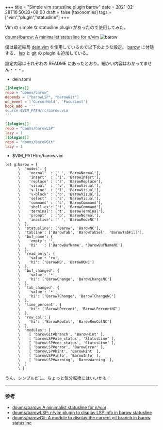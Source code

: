 +++
title = "Simple vim statusline plugin barow"
date = 2021-02-28T10:50:33+09:00
draft = false
[taxonomies]
tags = ["vim","plugin","statusline"]
+++

Vim の simple な statusline plugin があったので使用してみた。

[doums/barow: A minimalist statusline for n/vim](https://github.com/doums/barow)
![barow](https://github.com/doums/barow/blob/master/img/barow.png?raw=true)

<!-- more -->

僕は最近結局 [dein.vim](https://github.com/Shougo/dein.vim) を使用しているので以下のような設定。
[barow](https://github.com/doums/barow) に付随する、 [lsp](https://github.com/doums/barowLSP) と [git](https://github.com/doums/barowGit) の plugin も追加している。

設定内容はそれぞれの README にあったとおり。細かい内容はわかってません・・・。

- dein.toml

```toml
[[plugins]]
repo = "doums/barow"
depends = ["barowLSP", "barowGit"]
on_event = ['CursorHold', 'FocusLost']
hook_add = '''
source $VIM_PATH/rc/barow.vim
'''

[[plugins]]
repo = "doums/barowLSP"
lazy = 1
[[plugins]]
repo = "doums/barowGit"
lazy = 1
```

- $VIM_PATH/rc/barow.vim

```vim
let g:barow = {
      \  'modes': {
      \    'normal'  : [' ', 'BarowNormal'],
      \    'insert'  : ['i', 'BarowInsert'],
      \    'replace' : ['r', 'BarowReplace'],
      \    'visual'  : ['v', 'BarowVisual'],
      \    'v-line'  : ['l', 'BarowVisual'],
      \    'v-block' : ['b', 'BarowVisual'],
      \    'select'  : ['s', 'BarowVisual'],
      \    'command' : ['c', 'BarowCommand'],
      \    'shell-ex': ['!', 'BarowCommand'],
      \    'terminal': ['t', 'BarowTerminal'],
      \    'prompt'  : ['p', 'BarowNormal'],
      \    'inactive': [' ', 'BarowModeNC']
      \  },
      \  'statusline': ['Barow', 'BarowNC'],
      \  'tabline': ['BarowTab', 'BarowTabSel', 'BarowTabFill'],
      \  'buf_name': {
      \    'empty': '',
      \    'hi'   : ['BarowBufName', 'BarowBufNameNC']
      \  },
      \  'read_only': {
      \    'value': 'ro',
      \    'hi': ['BarowRO', 'BarowRONC']
      \  },
      \  'buf_changed': {
      \    'value': '*',
      \    'hi': ['BarowChange', 'BarowChangeNC']
      \  },
      \  'tab_changed': {
      \    'value': '*',
      \    'hi': ['BarowTChange', 'BarowTChangeNC']
      \  },
      \  'line_percent': {
      \    'hi': ['BarowLPercent', 'BarowLPercentNC']
      \  },
      \  'row_col': {
      \    'hi': ['BarowRowCol', 'BarowRowColNC']
      \  },
      \  'modules': [
      \    [ 'barowGit#branch', 'BarowHint' ],
      \    [ 'barowLSP#ale_status', 'StatusLine' ],
      \    [ 'barowLSP#coc_status', 'StatusLine' ],
      \    [ 'barowLSP#error', 'BarowError' ],
      \    [ 'barowLSP#hint', 'BarowHint' ],
      \    [ 'barowLSP#info', 'BarowInfo' ],
      \    [ 'barowLSP#warning', 'BarowWarning' ],
      \  ]
      \ }
```

うん、シンプルだし、ちょっと気分転換にはいいかも！

---

### 参考

- [doums/barow: A minimalist statusline for n/vim](https://github.com/doums/barow)
- [doums/barowLSP: n/vim plugin to display LSP info in barow statusline](https://github.com/doums/barowLSP)
- [doums/barowGit: A module to display the current git branch in barow statusline](https://github.com/doums/barowGit)
